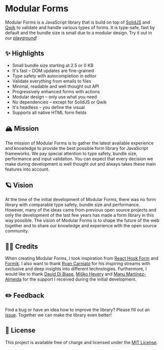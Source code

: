 # Modular Forms

Modular Forms is a JavaScript library that is build on top of [SolidJS](https://www.solidjs.com/) and [Qwik](https://qwik.builder.io/) to validate and handle various types of forms. It is type-safe, fast by default and the bundle size is small due to a modular design. Try it out in our [playground](https://modularforms.dev/playground)!

## ✨ Highlights

- Small bundle size starting at 2.5 or 0 KB
- It's fast – DOM updates are fine-grained
- Type safety with autocompletion in editor
- Validate everything from emails to files
- Minimal, readable and well thought out API
- Progressively enhanced forms with actions
- Modular design – only use what you need
- No dependencies – except for SolidJS or Qwik
- It's headless – you define the visual
- Supports all native HTML form fields

## 🏔 Mission

The mission of Modular Forms is to gather the latest available experience and knowledge to provide the best possible form library for JavaScript frameworks. We pay special attention to type safety, bundle size, performance and input validation. You can expect that every decision we make during development is well thought out and always takes these main features into account.

## 🪐 Vision

At the time of the initial development of Modular Forms, there was no form library with comparable type safety, bundle size and performance. However, many of the ideas came from previous open source projects and only the development of the last few years has made a form library in this way possible. The vision of Modular Forms is to shape the future of the web together and to share our knowledge and experience with the open source community.

## 🙌🏼 Credits

When creating Modular Forms, I took inspiration from [React Hook Form](https://react-hook-form.com/) and [Formik](https://formik.org/). I also want to thank [Ryan Carniato](https://twitter.com/RyanCarniato) for his inspiring streams with exclusive and deep insights into different technologies. Furthermore, I would like to thank [David Di Biase](https://twitter.com/davedbase), [Miško Hevery](https://twitter.com/mhevery) and [Manu Martínez-Almeida](https://twitter.com/manucorporat) for the support I received during the initial development.

## ✏️ Feedback

Find a bug or have an idea how to improve the library? Please fill out an [issue](https://github.com/fabian-hiller/modular-forms/issues/new). Together we can make the library even better!

## 🔑 License

This project is available free of charge and licensed under the [MIT License](https://github.com/fabian-hiller/modular-forms/tree/main/LICENSE.md).
